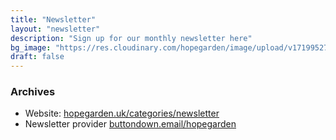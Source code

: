 ```yaml
---
title: "Newsletter"
layout: "newsletter"
description: "Sign up for our monthly newsletter here"
bg_image: "https://res.cloudinary.com/hopegarden/image/upload/v1719952740/title-poppy.webp"
draft: false
---
```


### Archives

* Website: [hopegarden.uk/categories/newsletter](/categories/newsletter) 
* Newsletter provider [buttondown.email/hopegarden](https://buttondown.email/hopegarden)

